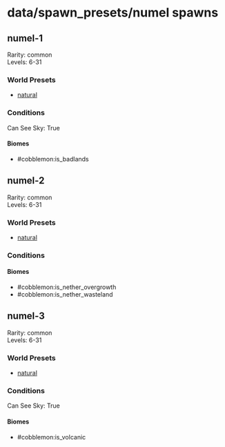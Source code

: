 # data/spawn_presets/numel spawns  
  
## numel-1  
Rarity: common  
Levels: 6-31  
  
### World Presets  
* [natural](/data/spawn_data/natural.md)  
  
### Conditions  
Can See Sky: True  
  
#### Biomes  
  * #cobblemon:is_badlands
  
  
## numel-2  
Rarity: common  
Levels: 6-31  
  
### World Presets  
* [natural](/data/spawn_data/natural.md)  
  
### Conditions  
  
#### Biomes  
  * #cobblemon:is_nether_overgrowth
  * #cobblemon:is_nether_wasteland
  
  
## numel-3  
Rarity: common  
Levels: 6-31  
  
### World Presets  
* [natural](/data/spawn_data/natural.md)  
  
### Conditions  
Can See Sky: True  
  
#### Biomes  
  * #cobblemon:is_volcanic
  

